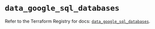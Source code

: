 # `data_google_sql_databases`

Refer to the Terraform Registry for docs: [`data_google_sql_databases`](https://registry.terraform.io/providers/hashicorp/google/6.36.0/docs/data-sources/sql_databases).
